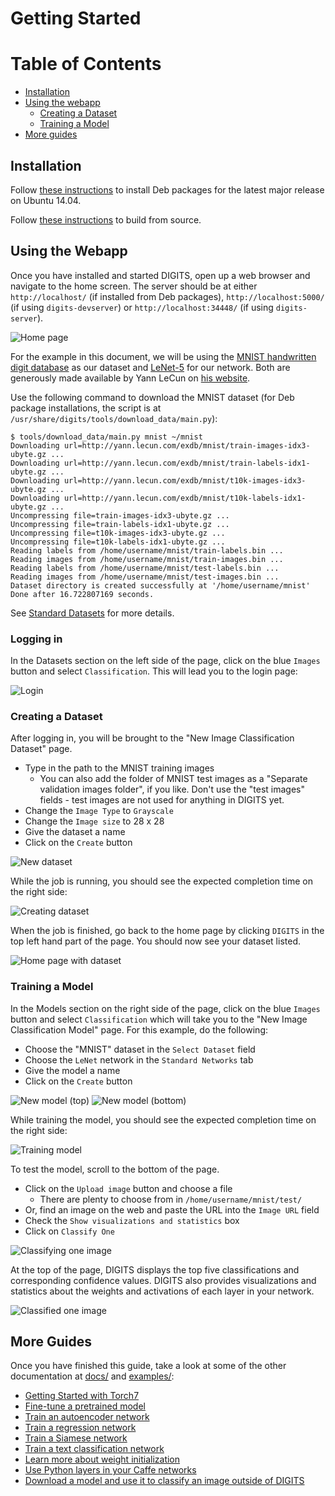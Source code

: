 # Getting Started

Table of Contents
=================
* [Installation](#installation)
* [Using the webapp](#using-the-webapp)
    * [Creating a Dataset](#creating-a-dataset)
    * [Training a Model](#training-a-model)
* [More guides](#more-guides)

## Installation

Follow [these instructions](UbuntuInstall.md) to install Deb packages for the latest major release on Ubuntu 14.04.

Follow [these instructions](BuildDigits.md) to build from source.

## Using the Webapp

Once you have installed and started DIGITS, open up a web browser and navigate to the home screen.
The server should be at either `http://localhost/` (if installed from Deb packages), `http://localhost:5000/` (if using `digits-devserver`) or `http://localhost:34448/` (if using `digits-server`).

![Home page](images/home-page-1.jpg)

For the example in this document, we will be using the [MNIST handwritten digit database](http://yann.lecun.com/exdb/mnist) as our dataset and [LeNet-5](http://yann.lecun.com/exdb/lenet/) for our network.
Both are generously made available by Yann LeCun on [his website](http://yann.lecun.com/).

Use the following command to download the MNIST dataset (for Deb package installations, the script is at `/usr/share/digits/tools/download_data/main.py`):
```
$ tools/download_data/main.py mnist ~/mnist
Downloading url=http://yann.lecun.com/exdb/mnist/train-images-idx3-ubyte.gz ...
Downloading url=http://yann.lecun.com/exdb/mnist/train-labels-idx1-ubyte.gz ...
Downloading url=http://yann.lecun.com/exdb/mnist/t10k-images-idx3-ubyte.gz ...
Downloading url=http://yann.lecun.com/exdb/mnist/t10k-labels-idx1-ubyte.gz ...
Uncompressing file=train-images-idx3-ubyte.gz ...
Uncompressing file=train-labels-idx1-ubyte.gz ...
Uncompressing file=t10k-images-idx3-ubyte.gz ...
Uncompressing file=t10k-labels-idx1-ubyte.gz ...
Reading labels from /home/username/mnist/train-labels.bin ...
Reading images from /home/username/mnist/train-images.bin ...
Reading labels from /home/username/mnist/test-labels.bin ...
Reading images from /home/username/mnist/test-images.bin ...
Dataset directory is created successfully at '/home/username/mnist'
Done after 16.722807169 seconds.
```
See [Standard Datasets](StandardDatasets.md) for more details.

### Logging in

In the Datasets section on the left side of the page, click on the blue `Images` button and select `Classification`.
This will lead you to the login page:

![Login](images/login.jpg)

### Creating a Dataset

After logging in, you will be brought to the "New Image Classification Dataset" page.

* Type in the path to the MNIST training images
  * You can also add the folder of MNIST test images as a "Separate validation images folder", if you like. Don't use the "test images" fields - test images are not used for anything in DIGITS yet.
* Change the `Image Type` to `Grayscale`
* Change the `Image size` to 28 x 28
* Give the dataset a name
* Click on the `Create` button

![New dataset](images/new-dataset.jpg)

While the job is running, you should see the expected completion time on the right side:

![Creating dataset](images/creating-dataset.jpg)

When the job is finished, go back to the home page by clicking `DIGITS` in the top left hand part of the page.
You should now see your dataset listed.

![Home page with dataset](images/home-page-2.jpg)

### Training a Model

In the Models section on the right side of the page, click on the blue `Images` button and select `Classification` which will take you to the "New Image Classification Model" page.  For this example, do the following:
* Choose the "MNIST" dataset in the `Select Dataset` field
* Choose the `LeNet` network in the `Standard Networks` tab
* Give the model a name
* Click on the `Create` button

![New model (top)](images/new-model-top-half.jpg)
![New model (bottom)](images/new-model-bottom-half.jpg)

While training the model, you should see the expected completion time on the right side:

![Training model](images/training-model.jpg)

To test the model, scroll to the bottom of the page.
* Click on the `Upload image` button and choose a file
  * There are plenty to choose from in `/home/username/mnist/test/`
* Or, find an image on the web and paste the URL into the `Image URL` field
* Check the `Show visualizations and statistics` box
* Click on `Classify One`

![Classifying one image](images/classifying-one-image.jpg)

At the top of the page, DIGITS displays the top five classifications and corresponding confidence values.
DIGITS also provides visualizations and statistics about the weights and activations of each layer in your network.

![Classified one image](images/classified-one-image.jpg)

## More Guides

Once you have finished this guide, take a look at some of the other documentation at [docs/](.) and [examples/](../examples/):

* [Getting Started with Torch7](GettingStartedTorch.md)
* [Fine-tune a pretrained model](../examples/fine-tuning/README.md)
* [Train an autoencoder network](../examples/autoencoder/README.md)
* [Train a regression network](../examples/regression/README.md)
* [Train a Siamese network](../examples/siamese/README.md)
* [Train a text classification network](../examples/text-classification/README.md)
* [Learn more about weight initialization](../examples/weight-init/README.md)
* [Use Python layers in your Caffe networks](../examples/python-layer/README.md)
* [Download a model and use it to classify an image outside of DIGITS](../examples/classification/README.md)
